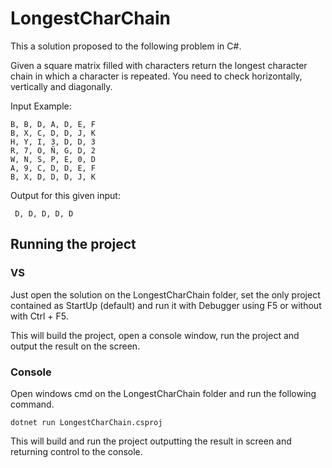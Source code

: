 # LongestCharChain

This a solution proposed to the following problem in C#.

Given a square matrix filled with characters return the longest character chain in which a character is repeated. You need to check horizontally, vertically and diagonally.

Input Example:

```
B, B, D, A, D, E, F
B, X, C, D, D, J, K
H, Y, I, 3, D, D, 3
R, 7, O, Ñ, G, D, 2
W, N, S, P, E, 0, D
A, 9, C, D, D, E, F
B, X, D, D, D, J, K
```

Output for this given input:

```
 D, D, D, D, D
```

## Running the project

### VS

Just open the solution on the LongestCharChain folder, set the only project contained as StartUp (default) and run it with Debugger using F5 or without with Ctrl + F5.

This will build the project, open a console window, run the project and output the result on the screen.

### Console

Open windows cmd on the LongestCharChain folder and run the following command.

```
dotnet run LongestCharChain.csproj
```

This will build and run the project outputting the result in screen and returning control to the console.
